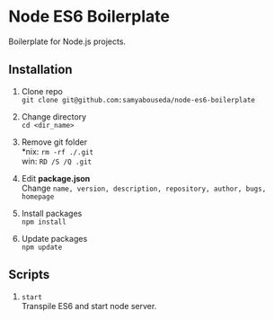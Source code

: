 # Node ES6 Boilerplate

Boilerplate for Node.js projects.

## Installation

1. Clone repo    
`git clone git@github.com:samyabouseda/node-es6-boilerplate`    

2. Change directory    
`cd <dir_name>`    

3. Remove git folder    
*nix: `rm -rf ./.git`    
win: `RD /S /Q .git`    

4. Edit **package.json**    
Change `name, version, description, repository, author, bugs, homepage`    

5. Install packages    
`npm install`    

6. Update packages    
`npm update`    


## Scripts

1. `start`    
Transpile ES6 and start node server. 